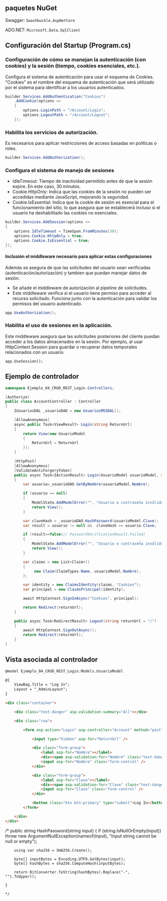 ﻿
## paquetes NuGet

Swagger: `Swashbuckle.AspNetCore`

ADO.NET: `Microsoft.Data.SqlClient`

## Configuración del Startup (Program.cs)
 
### Configuración de cómo se manejan la autenticación (con cookies) y la sesión (tiempo, cookies esenciales, etc.).

 Configura el sistema de autenticación para usar el esquema de Cookies. "Cookies" es el nombre del esquema de autenticación que será utilizado por el sistema para identificar a los usuarios autenticados.

```csharp
builder.Services.AddAuthentication("Cookies")
    .AddCookie(options =>
    {
        options.LoginPath = "/Account/Login";
        options.LogoutPath = "/Account/Logout";
    });
```

### Habilita los servicios de autorización.

Es necesarios para aplicar restricciones de acceso basadas en políticas o roles.

```csharp
builder.Services.AddAuthorization();
```

### Configura el sistema de manejo de sesiones

- IdleTimeout: Tiempo de inactividad permitido antes de que la sesión expire. En este caso, 30 minutos.
- Cookie.HttpOnly: Indica que las cookies de la sesión no pueden ser accedidas mediante JavaScript, mejorando la seguridad.
- Cookie.IsEssential: Indica que la cookie de sesión es esencial para el funcionamiento del sitio, lo que asegura que se establecerá incluso si el usuario ha deshabilitado las cookies no esenciales.

```csharp
builder.Services.AddSession(options =>
{
    options.IdleTimeout = TimeSpan.FromMinutes(30); 
    options.Cookie.HttpOnly = true; 
    options.Cookie.IsEssential = true; 
});
```

#### Inclusión el middleware necesario para aplicar estas configuraciones

Además se asegura de que las solicitudes del usuario sean verificadas (autenticación/autorización) y tambien que puedan manejar datos de sesión.

- Se añade el middleware de autorización al pipeline de solicitudes.
- Este middleware verifica si el usuario tiene permiso para acceder al recurso solicitado. Funciona junto con la autenticación para validar los permisos del usuario autenticado.

```csharp
app.UseAuthorization();
```

### Habilita el uso de sesiones en la aplicación.

Este middleware asegura que las solicitudes posteriores del cliente puedan acceder a los datos almacenados en la sesión. Por ejemplo, al usar HttpContext.Session para guardar o recuperar datos temporales relacionados con un usuario.

```
app.UseSession();
```

## Ejemplo de controlador 

```csharp
namespace Ejemplo_04_CRUD_REST_Login.Controllers;

[Authorize]
public class AccountController : Controller
{
    IUsuariosDAL _usuarioDAO = new UsuariosMSSDAL();

    [AllowAnonymous]
    async public Task<ViewResult> Login(string ReturnUrl)
    {
        return View(new UsuarioModel
        {
            ReturnUrl = ReturnUrl
        });
    }

    [HttpPost]
    [AllowAnonymous]
    [ValidateAntiForgeryToken]
    public async Task<IActionResult> Login(UsuarioModel usuarioModel, string returnUrl = "/")
    {
        var usuario=_usuarioDAO.GetByNombre(usuarioModel.Nombre);

        if (usuario == null)
        {
            ModelState.AddModelError("", "Usuario o contraseña inválidos.");
            return View();
        }

        var claveHash = _usuarioDAO.HashPassword(usuarioModel.Clave);
        var result = usuario != null &&  claveHash == usuario.Clave;

        if (result==false)// PasswordVerificationResult.Failed)
        {
            ModelState.AddModelError("", "Usuario o contraseña inválidos.");
            return View();
        }

        var claims = new List<Claim>()
        {
             new Claim(ClaimTypes.Name, usuarioModel.Nombre),
        };

        var identity = new ClaimsIdentity(claims, "Cookies");
        var principal = new ClaimsPrincipal(identity);

        await HttpContext.SignInAsync("Cookies", principal);

        return Redirect(returnUrl);
    }

    public async Task<RedirectResult> Logout(string returnUrl = "/")
    {
        await HttpContext.SignOutAsync();
        return Redirect(returnUrl);
    }
}

```

## Vista asociada al controlador

```html
@model Ejemplo_04_CRUD_REST_Login.Models.UsuarioModel

@{
    ViewBag.Title = "Log In";
    Layout = "_AdminLayout";
}

<div class="container">

    <div class="text-danger" asp-validation-summary="All"></div>

    <div class="row">

        <form asp-action="Login" asp-controller="Account" method="post">

            <input type="hidden" asp-for="ReturnUrl" />

            <div class="form-group">
                <label asp-for="Nombre"></label>
                <div><span asp-validation-for="Nombre" class="text-danger"></span></div>
                <input asp-for="Nombre" class="form-control" />
            </div>

            <div class="form-group">
                <label asp-for="Clave"></label>
                <div><span asp-validation-for="Clave" class="text-danger"></span></div>
                <input asp-for="Clave" class="form-control" />
            </div>

            <button class="btn btn-primary" type="submit">Log In</button>
        </form>

    </div>
</div>

```


 /*
    public string HashPassword(string input)
    {
        if (string.IsNullOrEmpty(input))
            throw new ArgumentNullException(nameof(input), "Input string cannot be null or empty");

        using var sha256 = SHA256.Create();

        byte[] inputBytes = Encoding.UTF8.GetBytes(input);
        byte[] hashBytes = sha256.ComputeHash(inputBytes);

        return BitConverter.ToString(hashBytes).Replace("-", "").ToUpper();

    }

    */